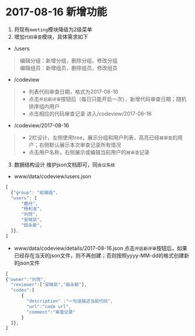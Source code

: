 # 2017-08-16 新增功能
1. 将现有`meeting`模块降级为2级菜单  
2. 增加`代码审查`模块，具体需求如下  
* /users
> 编辑分组：新增分组，删除分组，修改分组  
> 编辑组员：新增组员，删除组员，修改组员  

* /codeview  
>* 列表代码审查日期，格式为2017-08-16  
>* 点击`开启新评审`按钮后（每日只能开启一次），新增代码审查日期；随机排序组内用户  
>* 点击相应的代码审查记录 进入/codeview/2017-08-16  

* /codeview/2017-08-16  
>* 2栏设计，左侧使用tree，展示分组和用户列表，高亮已经`被审查`的用户；右侧默认展示本次审查记录所有情况
>* 点击用户名称，右侧展示或编辑当前用户的`被审查`记录  

3. 数据结构设计
维护json文档即可，同`会议系统`
* www/data/codeview/users.json  
```javascript
[
  {"group": "前端组",
  "users": [
      "鹿丹",
      "杨利龙",
      "刘悦",
      "安晓凯",
      "田永新",
  ]},
]
```
* www/data/codeview/details/2017-08-16.json
点击`开启新评审`按钮后，如果已经存在当天的json文件，则不再创建；否则按照yyyy-MM-dd的格式创建新的json文件
```javascript
[
{"owner":"刘悦",
  "reviewer":["安晓凯","田永新"],
  "codes":[
      {
        "description" :"一句话描述当前代码",
        "url":"code url",
        "comment":"审查记录"
      }
  ]},
]
```
